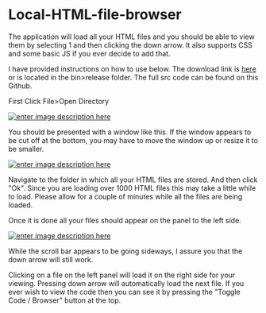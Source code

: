 # Local-HTML-file-browser

The application will load all your HTML files and you should be able to view them by selecting 1 and then clicking the down arrow.
It also supports CSS and some basic JS if you ever decide to add that.

I have provided instructions on how to use below.
The download link is [here][1] or is located in the bin>release folder.
The full src code can be found on this Github.

First Click File>Open Directory

[![enter image description here][2]][2]

You should be presented with a window like this.
If the window appears to be cut off at the bottom, you may have to move the window up or resize it to be smaller.

[![enter image description here][3]][3]

Navigate to the folder in which all your HTML files are stored. And then click "Ok".
Since you are loading over 1000 HTML files this may take a little while to load. Please allow for a couple of minutes while all the files are being loaded.

Once it is done all your files should appear on the panel to the left side.

[![enter image description here][4]][4]

While the scroll bar appears to be going sideways, I assure you that the down arrow will still work.

Clicking on a file on the left panel will load it on the right side for your viewing. Pressing down arrow will automatically load the next file. If you ever wish to view the code then you can see it by pressing the "Toggle Code / Browser" button at the top.


  [1]: https://drive.google.com/open?id=1ydvMvIRT4sagyKFJd-VbIrzX9YOnxKWy
  [2]: https://i.stack.imgur.com/Xb7PT.png
  [3]: https://i.stack.imgur.com/7MCLD.png
  [4]: https://i.stack.imgur.com/0D3n8.png
